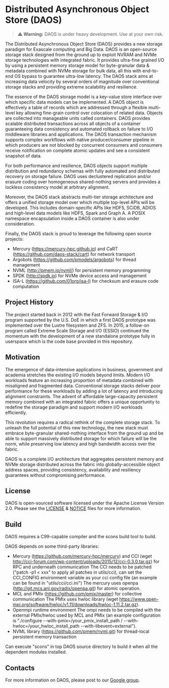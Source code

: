 # Distributed Asynchronous Object Store (DAOS)

> :warning: **Warning:** DAOS is under heavy development. Use at your own risk.

The Distributed Asynchronous Object Store (DAOS) provides a new storage paradigm for Exascale computing and Big Data. DAOS is an open-source storage stack designed from the ground up to exploit NVRAM and NVMe storage technologies with integrated fabric. It provides ultra-fine grained I/O by using a persistent memory storage model for byte-granular data & metadata combined with NVMe storage for bulk data, all this with end-to-end OS bypass to guarantee ultra-low latency. The DAOS stack aims at increasing data velocity by several orders of magnitude over conventional storage stacks and providing extreme scalability and resilience.

The essence of the DAOS storage model is a key-value store interface over which specific data models can be implemented. A DAOS object is effectively a table of records which are addressed through a flexible multi-level key allowing fine-grain control over colocation of related data. Objects are collected into manageable units called containers. DAOS provides scalable distributed transactions across all objects of a container guaranteeing data consistency and automated rollback on failure to I/O middleware libraries and applications. The DAOS transaction mechanism supports complex workflows with native producer/consumer pipeline in which producers are not blocked by concurrent consumers and consumers receive notification on complete atomic updates and see a consistent snapshot of data.

For both performance and resilience, DAOS objects support multiple distribution and redundancy schemas with fully automated and distributed recovery on storage failure. DAOS uses declustered replication and/or erasure coding over homogeneous shared-nothing servers and provides a lockless consistency model at arbitrary alignment.

Moreover, the DAOS stack abstracts multi-tier storage architecture and offers a unified storage model over which multiple top-level APIs will be developed. This includes domain-specific APIs like HDF5, SCiDB, ADIOS and high-level data models like HDFS, Spark and Graph A. A POSIX namespace encapsulation inside a DAOS container is also under consideration.

Finally, the DAOS stack is proud to leverage the following open source projects:
- Mercury (https://mercury-hpc.github.io) and CaRT (https://github.com/daos-stack/cart) for network transport
- Argobots (https://github.com/pmodels/argobots) for thread management
- NVML (http://pmem.io/nvml/) for persistent memory programming
- SPDK (http://spdk.io) for NVMe device access and management
- ISA-L (https://github.com/01org/isa-l) for checksum and erasure code computation

## Project History

The project started back in 2012 with the Fast Forward Storage & I/O program supported by the U.S. DoE in which a first DAOS prototype was implemented over the Lustre filesystem and ZFS. In 2015, a follow-on program called Extreme Scale Storage and I/O (ESSIO) continued the momentum with the development of a new standalone prototype fully in userspace which is the code base provided in this repository.

## Motivation

The emergence of data-intensive applications in business, government and academia stretches the existing I/O models beyond limits. Modern I/O workloads feature an increasing proportion of metadata combined with misaligned and fragmented data. Conventional storage stacks deliver poor performance for these workloads by adding a lot of latency and introducing alignment constraints. The advent of affordable large-capacity persistent memory combined with an integrated fabric offers a unique opportunity to redefine the storage paradigm and support modern I/O workloads efficiently.

This revolution requires a radical rethink of the complete storage stack. To unleash the full potential of this new technology, the new stack must embrace byte-granular shared-nothing interface from the ground up and be able to support massively distributed storage for which failure will be the norm, while preserving low latency and high bandwidth access over the fabric.

DAOS is a complete I/O architecture that aggregates persistent memory and NVMe storage distributed across the fabric into globally-accessible object address spaces, providing consistency, availability and resiliency guarantees without compromising performance.

## License

DAOS is open-sourced software licensed under the Apache License Version 2.0. Please see the [LICENSE](./LICENSE) & [NOTICE](./NOTICE) files for more information.

## Build

DAOS requires a C99-capable compiler and the scons build tool to build.

DAOS depends on some third-party libraries:
- Mercury (https://github.com/mercury-hpc/mercury) and CCI (wget http://cci-forum.com/wp-content/uploads/2015/12/cci-0.3.0.tar.gz) for RPC and underneath communication
  The CCI needs to be patched ("patch -p1 < xxx" to apply all patches in utils/cci), can set the CCI_CONFIG environment variable as your cci config file (an example can be found in "utils/cci/cci.ini")
  The mercury uses openpa (http://git.mcs.anl.gov/radix/openpa.git) for atomic operation.
- MCL and PMIx (https://github.com/pmix/master) for collective communication
  The PMIx uses hwloc library (wget https://www.open-mpi.org/software/hwloc/v1.11/downloads/hwloc-1.11.2.tar.gz).
- Openmpi runtime environment
  The ompi needs to be compiled with the external PMIx/hwloc used by MCL and PMIx (an example configuration is "./configure --with-pmix=/your_pmix_install_path / --with-hwloc=/your_hwloc_install_path --with-libevent=external").
- NVML library (https://github.com/pmem/nvml.git) for thread-local persistent memory transaction

Can execute "scons" in top DAOS source directory to build it when all the dependent modules installed.

## Contacts

For more information on DAOS, please post to our [Google group](https://groups.google.com/forum/#!forum/daos-users).
